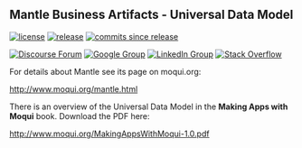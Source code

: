 ## Mantle Business Artifacts - Universal Data Model

[![license](http://img.shields.io/badge/license-CC0%201.0%20Universal-blue.svg)](https://github.com/moqui/mantle-udm/blob/master/LICENSE.md)
[![release](http://img.shields.io/github/release/moqui/mantle-udm.svg)](https://github.com/moqui/mantle-udm/releases)
[![commits since release](http://img.shields.io/github/commits-since/moqui/mantle-udm/v2.2.0.svg)](https://github.com/moqui/mantle-udm/commits/master)

[![Discourse Forum](https://img.shields.io/badge/moqui%20forum-discourse-blue.svg)](https://forum.moqui.org)
[![Google Group](https://img.shields.io/badge/google%20group-moqui-blue.svg)](https://groups.google.com/d/forum/moqui)
[![LinkedIn Group](https://img.shields.io/badge/linked%20in%20group-moqui-blue.svg)](https://www.linkedin.com/groups/4640689)
[![Stack Overflow](https://img.shields.io/badge/stack%20overflow-moqui-blue.svg)](http://stackoverflow.com/questions/tagged/moqui)

For details about Mantle see its page on moqui.org:

<http://www.moqui.org/mantle.html>

There is an overview of the Universal Data Model in the **Making Apps with Moqui** book. Download the PDF here:

<http://www.moqui.org/MakingAppsWithMoqui-1.0.pdf>
